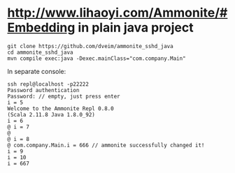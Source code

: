 # http://www.lihaoyi.com/Ammonite/#Embedding in plain java project

    git clone https://github.com/dveim/ammonite_sshd_java
    cd ammonite_sshd_java
    mvn compile exec:java -Dexec.mainClass="com.company.Main"

In separate console:

    ssh repl@localhost -p22222
    Password authentication
    Password: // empty, just press enter
    i = 5
    Welcome to the Ammonite Repl 0.8.0
    (Scala 2.11.8 Java 1.8.0_92)
    i = 6
    @ i = 7
    @
    @ i = 8
    @ com.company.Main.i = 666 // ammonite successfully changed it!
    i = 9
    i = 10
    i = 667
